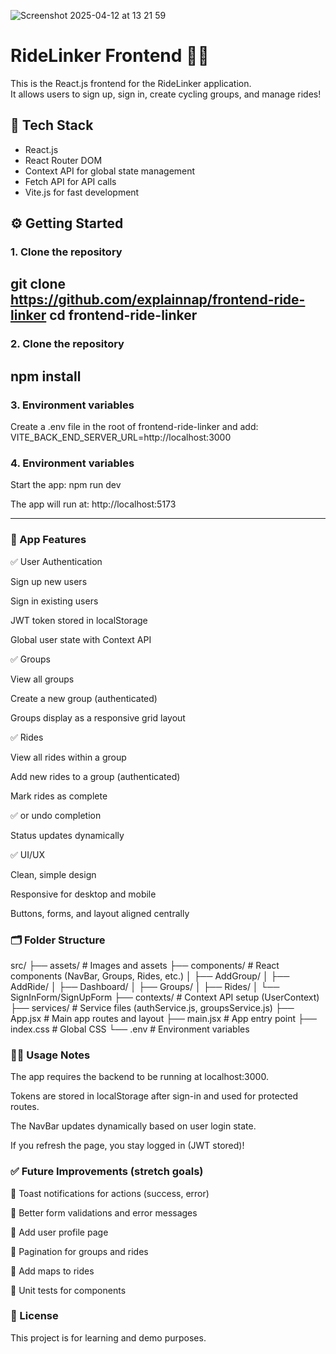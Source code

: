 
![Screenshot 2025-04-12 at 13 21 59](https://github.com/user-attachments/assets/a13e3ad1-ae31-4f01-ae09-5b2fb0e601d4)



# RideLinker Frontend 🚴‍♂️

This is the React.js frontend for the RideLinker application.  
It allows users to sign up, sign in, create cycling groups, and manage rides!

## 🚀 Tech Stack

- React.js
- React Router DOM
- Context API for global state management
- Fetch API for API calls
- Vite.js for fast development

## ⚙️ Getting Started

### 1. Clone the repository


git clone https://github.com/explainnap/frontend-ride-linker
cd frontend-ride-linker
-



### 2. Clone the repository

npm install
-

### 3. Environment variables

Create a .env file in the root of frontend-ride-linker and add:
VITE_BACK_END_SERVER_URL=http://localhost:3000

### 4. Environment variables

Start the app:
npm run dev

The app will run at:
http://localhost:5173

-------

### 🧩 App Features
✅ User Authentication

Sign up new users

Sign in existing users

JWT token stored in localStorage

Global user state with Context API

✅ Groups

View all groups

Create a new group (authenticated)

Groups display as a responsive grid layout

✅ Rides

View all rides within a group

Add new rides to a group (authenticated)

Mark rides as complete 

✅ or undo completion

Status updates dynamically

✅ UI/UX

Clean, simple design

Responsive for desktop and mobile

Buttons, forms, and layout aligned centrally

### 🗂️ Folder Structure

src/
  ├── assets/               # Images and assets
  ├── components/           # React components (NavBar, Groups, Rides, etc.)
  │    ├── AddGroup/
  │    ├── AddRide/
  │    ├── Dashboard/
  │    ├── Groups/
  │    ├── Rides/
  │    └── SignInForm/SignUpForm
  ├── contexts/             # Context API setup (UserContext)
  ├── services/             # Service files (authService.js, groupsService.js)
  ├── App.jsx               # Main app routes and layout
  ├── main.jsx              # App entry point
  ├── index.css             # Global CSS
  └── .env                  # Environment variables


### 🧑‍💻 Usage Notes
The app requires the backend to be running at localhost:3000.

Tokens are stored in localStorage after sign-in and used for protected routes.

The NavBar updates dynamically based on user login state.

If you refresh the page, you stay logged in (JWT stored)!



### ✅ Future Improvements (stretch goals)

🚀 Toast notifications for actions (success, error)

🚀 Better form validations and error messages

🚀 Add user profile page

🚀 Pagination for groups and rides

🚀 Add maps to rides

🚀 Unit tests for components

### 📃 License
This project is for learning and demo purposes.

